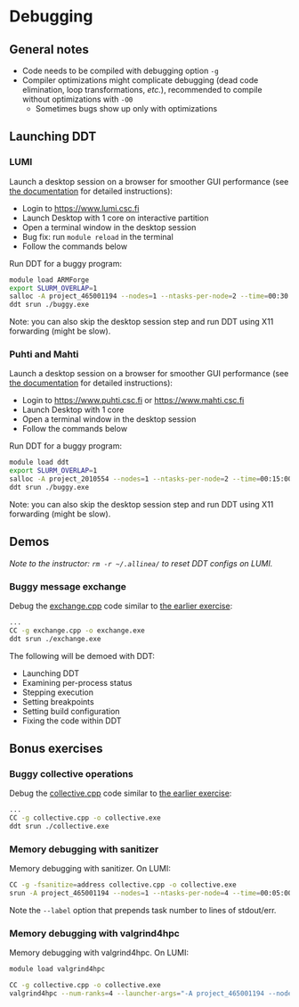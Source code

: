 # Debugging

## General notes

- Code needs to be compiled with debugging option `-g`
- Compiler optimizations might complicate debugging (dead code
  elimination, loop transformations, *etc.*), recommended to
  compile without optimizations with `-O0`
    - Sometimes bugs show up only with optimizations


## Launching DDT

### LUMI

Launch a desktop session on a browser for smoother GUI performance
(see [the documentation](https://docs.lumi-supercomputer.eu/runjobs/webui/) for detailed instructions):
* Login to https://www.lumi.csc.fi
* Launch Desktop with 1 core on interactive partition
* Open a terminal window in the desktop session
* Bug fix: run `module reload` in the terminal
* Follow the commands below

Run DDT for a buggy program:
```bash
module load ARMForge
export SLURM_OVERLAP=1
salloc -A project_465001194 --nodes=1 --ntasks-per-node=2 --time=00:30:00 --partition=debug
ddt srun ./buggy.exe
```

Note: you can also skip the desktop session step and run DDT using X11 forwarding (might be slow).

### Puhti and Mahti

Launch a desktop session on a browser for smoother GUI performance
(see [the documentation](https://docs.csc.fi/computing/webinterface/desktop/) for detailed instructions):
* Login to https://www.puhti.csc.fi or https://www.mahti.csc.fi
* Launch Desktop with 1 core
* Open a terminal window in the desktop session
* Follow the commands below

Run DDT for a buggy program:
```bash
module load ddt
export SLURM_OVERLAP=1
salloc -A project_2010554 --nodes=1 --ntasks-per-node=2 --time=00:15:00 --partition=test
ddt srun ./buggy.exe
```

Note: you can also skip the desktop session step and run DDT using X11 forwarding (might be slow).


## Demos

*Note to the instructor: `rm -r ~/.allinea/` to reset DDT configs on LUMI.*

### Buggy message exchange

Debug the [exchange.cpp](exchange.cpp) code similar to
[the earlier exercise](../message-exchange/):
```bash
...
CC -g exchange.cpp -o exchange.exe
ddt srun ./exchange.exe
```

The following will be demoed with DDT:
* Launching DDT
* Examining per-process status
* Stepping execution
* Setting breakpoints
* Setting build configuration
* Fixing the code within DDT

## Bonus exercises

### Buggy collective operations

Debug the [collective.cpp](collective.cpp) code similar to
[the earlier exercise](../collectives/):
```bash
...
CC -g collective.cpp -o collective.exe
ddt srun ./collective.exe
```

### Memory debugging with sanitizer

Memory debugging with sanitizer. On LUMI:
```bash
CC -g -fsanitize=address collective.cpp -o collective.exe
srun -A project_465001194 --nodes=1 --ntasks-per-node=4 --time=00:05:00 --partition=debug --label ./collective.exe
```

Note the `--label` option that prepends task number to lines of stdout/err.

### Memory debugging with valgrind4hpc

Memory debugging with valgrind4hpc. On LUMI:

```bash
module load valgrind4hpc

CC -g collective.cpp -o collective.exe
valgrind4hpc --num-ranks=4 --launcher-args="-A project_465001194 --nodes=1 --ntasks-per-node=4 --time=00:05:00 --partition=debug" ./collective.exe
```

